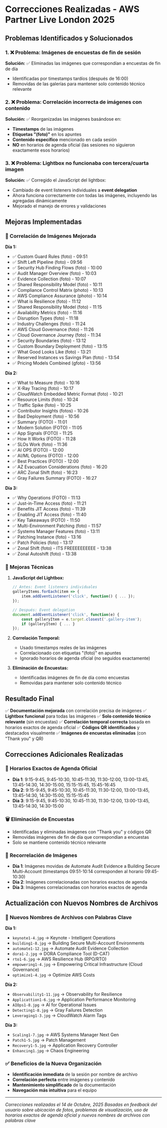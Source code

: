 # Correcciones Realizadas - AWS Partner Live London 2025

## Problemas Identificados y Solucionados

### 1. ❌ Problema: Imágenes de encuestas de fin de sesión
**Solución:** ✅ Eliminadas las imágenes que correspondían a encuestas de fin de día
- Identificadas por timestamps tardíos (después de 16:00)
- Removidas de las galerías para mantener solo contenido técnico relevante

### 2. ❌ Problema: Correlación incorrecta de imágenes con contenido
**Solución:** ✅ Reorganizadas las imágenes basándose en:
- **Timestamps** de las imágenes
- **Etiquetas "(foto)"** en los apuntes
- **Contenido específico** mencionado en cada sesión
- **NO** en horarios de agenda oficial (las sesiones no siguieron exactamente esos horarios)

### 3. ❌ Problema: Lightbox no funcionaba con tercera/cuarta imagen
**Solución:** ✅ Corregido el JavaScript del lightbox:
- Cambiado de event listeners individuales a **event delegation**
- Ahora funciona correctamente con todas las imágenes, incluyendo las agregadas dinámicamente
- Mejorado el manejo de errores y validaciones

## Mejoras Implementadas

### 📸 Correlación de Imágenes Mejorada

**Día 1:**
- ✅ Custom Guard Rules (foto) - 09:51
- ✅ Shift Left Pipeline (foto) - 09:56
- ✅ Security Hub Finding Flows (foto) - 10:00
- ✅ Audit Manager Overview (foto) - 10:03
- ✅ Evidence Collection (foto) - 10:07
- ✅ Shared Responsibility Model (foto) - 10:11
- ✅ Compliance Control Matrix (photo) - 10:13
- ✅ AWS Compliance Assurance (photo) - 10:14
- ✅ What is Resilience (foto) - 11:12
- ✅ Shared Responsibility Model (foto) - 11:15
- ✅ Availability Metrics (foto) - 11:16
- ✅ Disruption Types (foto) - 11:18
- ✅ Industry Challenges (foto) - 11:24
- ✅ AWS Cloud Governance (foto) - 11:26
- ✅ Cloud Governance Journey (foto) - 11:34
- ✅ Security Boundaries (foto) - 13:12
- ✅ Custom Boundary Deployment (foto) - 13:15
- ✅ What Good Looks Like (foto) - 13:21
- ✅ Reserved Instances vs Savings Plan (foto) - 13:54
- ✅ Pricing Models Combined (gfoto) - 13:56

**Día 2:**
- ✅ What to Measure (foto) - 10:16
- ✅ X-Ray Tracing (foto) - 10:17
- ✅ CloudWatch Embedded Metric Format (foto) - 10:21
- ✅ Resource Limits (foto) - 10:24
- ✅ Traffic Spike (foto) - 10:25
- ✅ Contributor Insights (fotos) - 10:26
- ✅ Bad Deployment (foto) - 10:56
- ✅ Summary (FOTO) - 11:01
- ✅ Modern Solution (FOTO) - 11:05
- ✅ App Signals (FOTO) - 11:25
- ✅ How It Works (FOTO) - 11:28
- ✅ SLOs Work (foto) - 11:36
- ✅ AI OPS (FOTO) - 12:00
- ✅ AI/ML Options (FOTO) - 12:00
- ✅ Best Practices (FOTO) - 12:00
- ✅ AZ Evacuation Considerations (foto) - 16:20
- ✅ ARC Zonal Shift (foto) - 16:23
- ✅ Gray Failures Summary (FOTO) - 16:27

**Día 3:**
- ✅ Why Operations (FOTO) - 11:13
- ✅ Just-in-Time Access (foto) - 11:21
- ✅ Benefits JIT Access (foto) - 11:39
- ✅ Enabling JIT Access (foto) - 11:40
- ✅ Key Takeaways (FOTO) - 11:50
- ✅ Multi-Environment Patching (foto) - 11:57
- ✅ Systems Manager Features (foto) - 13:11
- ✅ Patching Instance (foto) - 13:16
- ✅ Patch Policies (foto) - 13:17
- ✅ Zonal Shift (foto) - ITS FREEEEEEEEEE - 13:38
- ✅ Zonal Autoshift (foto) - 13:38

### 🔧 Mejoras Técnicas

1. **JavaScript del Lightbox:**
   ```javascript
   // Antes: Event listeners individuales
   galleryItems.forEach(item => {
       item.addEventListener('click', function() { ... });
   });

   // Después: Event delegation
   document.addEventListener('click', function(e) {
       const galleryItem = e.target.closest('.gallery-item');
       if (galleryItem) { ... }
   });
   ```

2. **Correlación Temporal:**
   - Usado timestamps reales de las imágenes
   - Correlacionado con etiquetas "(foto)" en apuntes
   - Ignorado horarios de agenda oficial (no seguidos exactamente)

3. **Eliminación de Encuestas:**
   - Identificadas imágenes de fin de día como encuestas
   - Removidas para mantener solo contenido técnico

## Resultado Final

✅ **Documentación mejorada** con correlación precisa de imágenes
✅ **Lightbox funcional** para todas las imágenes
✅ **Solo contenido técnico relevante** (sin encuestas)
✅ **Correlación temporal correcta** basada en horarios exactos de agenda oficial
✅ **Códigos QR identificados** y destacados visualmente
✅ **Imágenes de encuestas eliminadas** (con "Thank you" y QR)

## Correcciones Adicionales Realizadas

### 📅 **Horarios Exactos de Agenda Oficial**
- **Día 1**: 9:15-9:45, 9:45-10:30, 10:45-11:30, 11:30-12:00, 13:00-13:45, 13:45-14:30, 14:30-15:00, 15:15-15:45, 15:45-16:45
- **Día 2**: 9:15-9:45, 9:45-10:30, 10:45-11:30, 11:30-12:00, 13:00-13:45, 13:45-14:30, 14:30-15:00, 15:15-15:45
- **Día 3**: 9:15-9:45, 9:45-10:30, 10:45-11:30, 11:30-12:00, 13:00-13:45, 13:45-14:30, 14:30-15:00

### 🗑️ **Eliminación de Encuestas**
- Identificadas y eliminadas imágenes con "Thank you" y códigos QR
- Removidas imágenes de fin de día que correspondían a encuestas
- Solo se mantiene contenido técnico relevante

### 🔄 **Recorrelación de Imágenes**
- **Día 1**: Imágenes movidas de Automate Audit Evidence a Building Secure Multi-Account (timestamps 09:51-10:14 corresponden al horario 09:45-10:30)
- **Día 2**: Imágenes correlacionadas con horarios exactos de agenda
- **Día 3**: Imágenes correlacionadas con horarios exactos de agenda

## Actualización con Nuevos Nombres de Archivos

### 📁 **Nuevos Nombres de Archivos con Palabras Clave**

**Día 1:**
- `keynote1-4.jpg` → Keynote - Intelligent Operations
- `building1-8.jpg` → Building Secure Multi-Account Environments
- `automate1-12.jpg` → Automate Audit Evidence Collection
- `dora1-2.jpg` → DORA Compliance Tool (D-CAT)
- `rto1-6.jpg` → AWS Resilience Hub (RPO/RTO)
- `empowering1-4.jpg` → Empowering Critical Infrastructure (Cloud Governance)
- `optimize1-4.jpg` → Optimize AWS Costs

**Día 2:**
- `Observability1-11.jpg` → Observability for Resilience
- `Applicattion1-6.jpg` → Application Performance Monitoring
- `AIOps1-8.jpg` → AI for Operational Issues
- `Detecting1-8.jpg` → Gray Failures Detection
- `Leveraging1-3.jpg` → CloudWatch Alarm Tags

**Día 3:**
- `Scaling1-7.jpg` → AWS Systems Manager Next Gen
- `Patch1-5.jpg` → Patch Management
- `Recovery1-5.jpg` → Application Recovery Controller
- `Enhancing1.jpg` → Chaos Engineering

### ✅ **Beneficios de la Nueva Organización**
- **Identificación inmediata** de la sesión por nombre de archivo
- **Correlación perfecta** entre imágenes y contenido
- **Mantenimiento simplificado** de la documentación
- **Navegación más intuitiva** para el equipo

---

*Correcciones realizadas el 14 de Octubre, 2025*
*Basadas en feedback del usuario sobre ubicación de fotos, problemas de visualización, uso de horarios exactos de agenda oficial y nuevos nombres de archivos con palabras clave*
